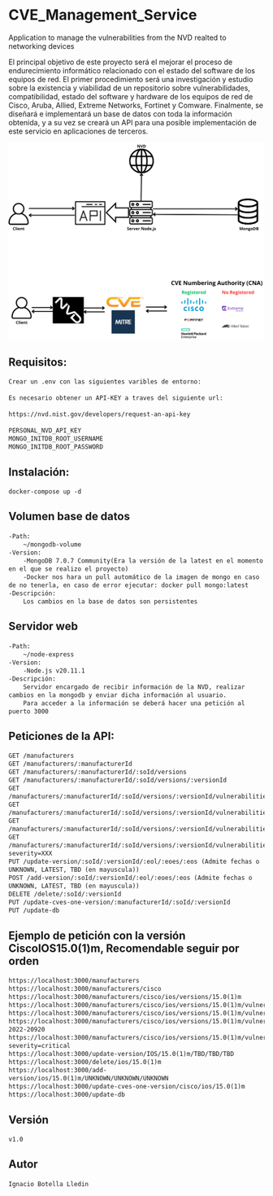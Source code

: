 # CVE_Management_Service
Application to manage the vulnerabilities from the NVD realted to networking devices


El principal objetivo de este proyecto será el mejorar el proceso de endurecimiento informático
relacionado con el estado del software de los equipos de red. El primer procedimiento será una
investigación y estudio sobre la existencia y viabilidad de un repositorio sobre vulnerabilidades,
compatibilidad, estado del software y hardware de los equipos de red de Cisco, Aruba, Allied, Extreme
Networks, Fortinet y Comware. Finalmente, se diseñará e implementará un base de datos con toda la
información obtenida, y a su vez se creará un API para una posible implementación de este servicio en
aplicaciones de terceros.

![Application architecture](img/image.png)

## Requisitos:

    Crear un .env con las siguientes varibles de entorno:

    Es necesario obtener un API-KEY a traves del siguiente url:

    https://nvd.nist.gov/developers/request-an-api-key

    PERSONAL_NVD_API_KEY
    MONGO_INITDB_ROOT_USERNAME
    MONGO_INITDB_ROOT_PASSWORD

## Instalación:

    docker-compose up -d


## Volumen base de datos

    -Path: 
        ~/mongodb-volume
    -Version:
        -MongoDB 7.0.7 Community(Era la versión de la latest en el momento en el que se realizo el proyecto)
        -Docker nos hara un pull automático de la imagen de mongo en caso de no tenerla, en caso de error ejecutar: docker pull mongo:latest
    -Descripción:
        Los cambios en la base de datos son persistentes
    

## Servidor web

    -Path: 
        ~/node-express
    -Version:
        -Node.js v20.11.1
    -Descripción:
        Servidor encargado de recibir información de la NVD, realizar cambios en la mongodb y enviar dicha información al usuario.
        Para acceder a la información se deberá hacer una petición al puerto 3000 

## Peticiones de la API:

    GET /manufacturers
    GET /manufacturers/:manufacturerId
    GET /manufacturers/:manufacturerId/:soId/versions
    GET /manufacturers/:manufacturerId/:soId/versions/:versionId
    GET /manufacturers/:manufacturerId/:soId/versions/:versionId/vulnerabilities
    GET /manufacturers/:manufacturerId/:soId/versions/:versionId/vulnerabilities/cvelist
    GET /manufacturers/:manufacturerId/:soId/versions/:versionId/vulnerabilities/cvelist/:vulnerabilityId
    GET /manufacturers/:manufacturerId/:soId/versions/:versionId/vulnerabilities/cvelist/risk?severity=XXX
    PUT /update-version/:soId/:versionId/:eol/:eoes/:eos (Admite fechas o UNKNOWN, LATEST, TBD (en mayuscula))
    POST /add-version/:soId/:versionId/:eol/:eoes/:eos (Admite fechas o UNKNOWN, LATEST, TBD (en mayuscula))
    DELETE /delete/:soId/:versionId
    PUT /update-cves-one-version/:manufacturerId/:soId/:versionId
    PUT /update-db


## Ejemplo de petición con la versión CiscoIOS15.0(1)m, Recomendable seguir por orden

    https://localhost:3000/manufacturers
    https://localhost:3000/manufacturers/cisco
    https://localhost:3000/manufacturers/cisco/ios/versions/15.0(1)m
    https://localhost:3000/manufacturers/cisco/ios/versions/15.0(1)m/vulnerabilities
    https://localhost:3000/manufacturers/cisco/ios/versions/15.0(1)m/vulnerabilities/cvelist
    https://localhost:3000/manufacturers/cisco/ios/versions/15.0(1)m/vulnerabilities/cvelist/CVE-2022-20920
    https://localhost:3000/manufacturers/cisco/ios/versions/15.0(1)m/vulnerabilities/cvelist/severity/risk?severity=critical
    https://localhost:3000/update-version/IOS/15.0(1)m/TBD/TBD/TBD 
    https://localhost:3000/delete/ios/15.0(1)m
    https://localhost:3000/add-version/ios/15.0(1)m/UNKNOWN/UNKNOWN/UNKNOWN
    https://localhost:3000/update-cves-one-version/cisco/ios/15.0(1)m
    https://localhost:3000/update-db


## Versión

    v1.0

## Autor

    Ignacio Botella Lledin




